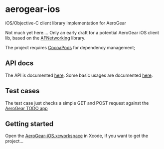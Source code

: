 aerogear-ios
============

iOS/Objective-C client library implementation for AeroGear

Not much yet here.... Only an early draft for a potential AeroGear iOS client lib,
based on the [AFNetworking](https://github.com/AFNetworking/AFNetworking/) library.

The project requires [CocoaPods](http://cocoapods.org/) for dependency management;

## API docs

The API is documented [here](http://aerogear.org/docs/specs/aerogear-ios/). Some basic usages are documented [here](blob/master/API.md).

## Test cases

The test case just checks a simple GET and POST request against the [AeroGear TODO app](http://todo-aerogear.rhcloud.com/)

## Getting started

Open the [AeroGear-iOS.xcworkspace](aerogear-ios/tree/master/AeroGear-iOS/AeroGear-iOS.xcworkspace) in Xcode, if you want to get the project...
